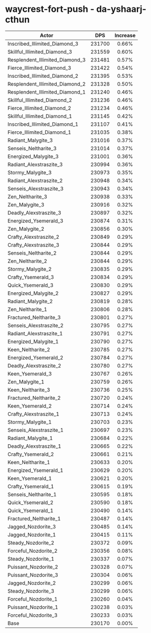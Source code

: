 # waycrest-fort-push - da-yshaarj-cthun
| Actor | DPS | Increase |
|---|:---:|:---:|
|Inscribed_Illimited_Diamond_3|231700|0.66%|
|Skillful_Illimited_Diamond_3|231559|0.60%|
|Resplendent_Illimited_Diamond_3|231481|0.57%|
|Fierce_Illimited_Diamond_3|231422|0.54%|
|Inscribed_Illimited_Diamond_2|231395|0.53%|
|Resplendent_Illimited_Diamond_2|231328|0.50%|
|Resplendent_Illimited_Diamond_1|231240|0.46%|
|Skillful_Illimited_Diamond_2|231236|0.46%|
|Fierce_Illimited_Diamond_2|231234|0.46%|
|Skillful_Illimited_Diamond_1|231145|0.42%|
|Inscribed_Illimited_Diamond_1|231107|0.41%|
|Fierce_Illimited_Diamond_1|231035|0.38%|
|Radiant_Malygite_3|231016|0.37%|
|Senseis_Neltharite_3|231014|0.37%|
|Energized_Malygite_3|231001|0.36%|
|Radiant_Alexstraszite_3|230994|0.36%|
|Stormy_Malygite_3|230973|0.35%|
|Radiant_Alexstraszite_2|230948|0.34%|
|Senseis_Alexstraszite_3|230943|0.34%|
|Zen_Neltharite_3|230938|0.33%|
|Zen_Malygite_3|230916|0.32%|
|Deadly_Alexstraszite_3|230897|0.32%|
|Energized_Ysemerald_3|230874|0.31%|
|Zen_Malygite_2|230856|0.30%|
|Crafty_Alexstraszite_2|230849|0.29%|
|Crafty_Alexstraszite_3|230844|0.29%|
|Senseis_Neltharite_2|230844|0.29%|
|Zen_Neltharite_2|230844|0.29%|
|Stormy_Malygite_2|230835|0.29%|
|Crafty_Ysemerald_3|230834|0.29%|
|Quick_Ysemerald_3|230830|0.29%|
|Energized_Malygite_2|230827|0.29%|
|Radiant_Malygite_2|230819|0.28%|
|Zen_Neltharite_1|230806|0.28%|
|Fractured_Neltharite_3|230801|0.27%|
|Senseis_Alexstraszite_2|230795|0.27%|
|Radiant_Alexstraszite_1|230791|0.27%|
|Energized_Malygite_1|230790|0.27%|
|Keen_Neltharite_2|230785|0.27%|
|Energized_Ysemerald_2|230784|0.27%|
|Deadly_Alexstraszite_2|230780|0.27%|
|Keen_Ysemerald_3|230767|0.26%|
|Zen_Malygite_1|230759|0.26%|
|Keen_Neltharite_3|230736|0.25%|
|Fractured_Neltharite_2|230720|0.24%|
|Keen_Ysemerald_2|230714|0.24%|
|Crafty_Alexstraszite_1|230713|0.24%|
|Stormy_Malygite_1|230703|0.23%|
|Senseis_Alexstraszite_1|230697|0.23%|
|Radiant_Malygite_1|230684|0.22%|
|Deadly_Alexstraszite_1|230665|0.22%|
|Crafty_Ysemerald_2|230661|0.21%|
|Keen_Neltharite_1|230633|0.20%|
|Energized_Ysemerald_1|230629|0.20%|
|Keen_Ysemerald_1|230621|0.20%|
|Crafty_Ysemerald_1|230615|0.19%|
|Senseis_Neltharite_1|230595|0.18%|
|Quick_Ysemerald_2|230590|0.18%|
|Quick_Ysemerald_1|230490|0.14%|
|Fractured_Neltharite_1|230487|0.14%|
|Jagged_Nozdorite_3|230485|0.14%|
|Jagged_Nozdorite_1|230415|0.11%|
|Steady_Nozdorite_2|230372|0.09%|
|Forceful_Nozdorite_2|230356|0.08%|
|Steady_Nozdorite_1|230337|0.07%|
|Puissant_Nozdorite_2|230328|0.07%|
|Puissant_Nozdorite_3|230304|0.06%|
|Jagged_Nozdorite_2|230299|0.06%|
|Steady_Nozdorite_3|230299|0.06%|
|Forceful_Nozdorite_1|230260|0.04%|
|Puissant_Nozdorite_1|230238|0.03%|
|Forceful_Nozdorite_3|230233|0.03%|
|Base|230170|0.00%|
